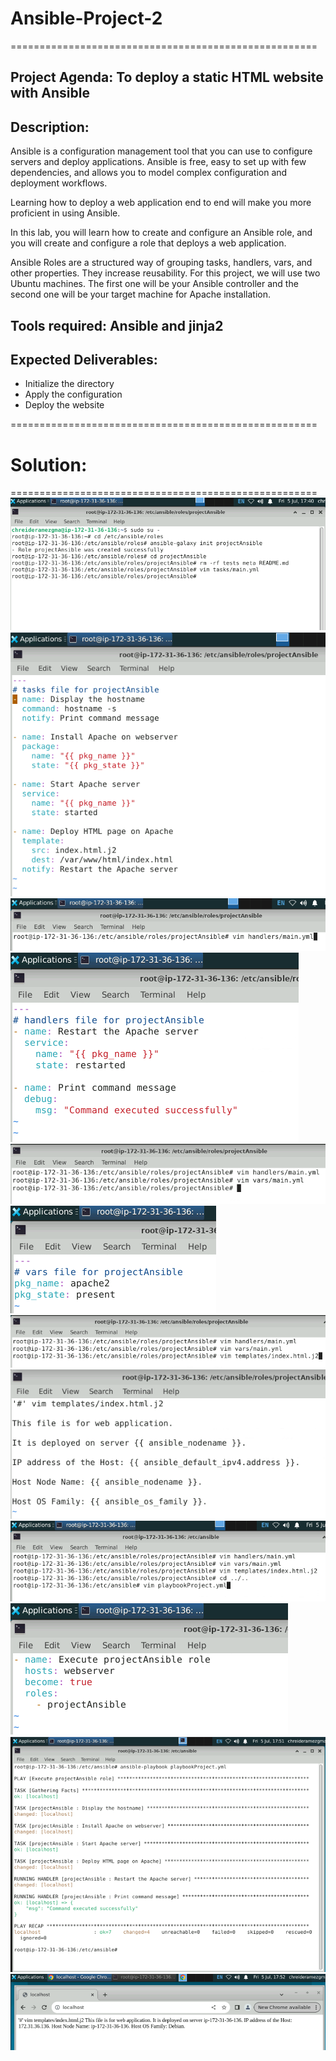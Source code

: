 # Ansible-Project-2

=====================================================

## Project Agenda: To deploy a static HTML website with Ansible

## Description:

Ansible is a configuration management tool that you can use to configure servers
and deploy applications. Ansible is free, easy to set up with few dependencies, and
allows you to model complex configuration and deployment workflows.

Learning how to deploy a web application end to end will make you more proficient
in using Ansible.

In this lab, you will learn how to create and configure an Ansible role, and you will
create and configure a role that deploys a web application.

Ansible Roles are a structured way of grouping tasks, handlers, vars, and other
properties. They increase reusability. For this project, we will use two Ubuntu
machines. The first one will be your Ansible controller and the second one will be
your target machine for Apache installation.

## Tools required: Ansible and jinja2

## Expected Deliverables:

- Initialize the directory
- Apply the configuration
- Deploy the website

=====================================================
# Solution:
=====================================================
![Step 1:](images/P2-img1.png)
![Step 2:](images/P2-img2.png)
![Step 3:](images/P2-img3.png)
![Step 4:](images/P2-img4.png)
![Step 5:](images/P2-img5.png)
![Step 6:](images/P2-img6.png)
![Step 7:](images/P2-img7.png)
![Step 8:](images/P2-img8.png)
![Step 9:](images/P2-img9.png)
![Step 10:](images/P2-img10.png)
![Step 11:](images/P2-img11.png)
![Step 12:](images/P2-img12.png)
